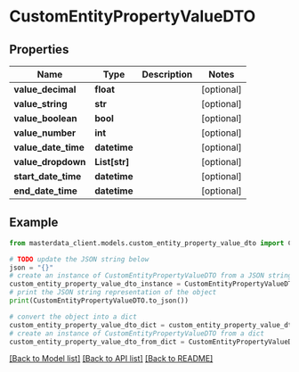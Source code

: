 # CustomEntityPropertyValueDTO


## Properties

Name | Type | Description | Notes
------------ | ------------- | ------------- | -------------
**value_decimal** | **float** |  | [optional] 
**value_string** | **str** |  | [optional] 
**value_boolean** | **bool** |  | [optional] 
**value_number** | **int** |  | [optional] 
**value_date_time** | **datetime** |  | [optional] 
**value_dropdown** | **List[str]** |  | [optional] 
**start_date_time** | **datetime** |  | [optional] 
**end_date_time** | **datetime** |  | [optional] 

## Example

```python
from masterdata_client.models.custom_entity_property_value_dto import CustomEntityPropertyValueDTO

# TODO update the JSON string below
json = "{}"
# create an instance of CustomEntityPropertyValueDTO from a JSON string
custom_entity_property_value_dto_instance = CustomEntityPropertyValueDTO.from_json(json)
# print the JSON string representation of the object
print(CustomEntityPropertyValueDTO.to_json())

# convert the object into a dict
custom_entity_property_value_dto_dict = custom_entity_property_value_dto_instance.to_dict()
# create an instance of CustomEntityPropertyValueDTO from a dict
custom_entity_property_value_dto_from_dict = CustomEntityPropertyValueDTO.from_dict(custom_entity_property_value_dto_dict)
```
[[Back to Model list]](../README.md#documentation-for-models) [[Back to API list]](../README.md#documentation-for-api-endpoints) [[Back to README]](../README.md)


